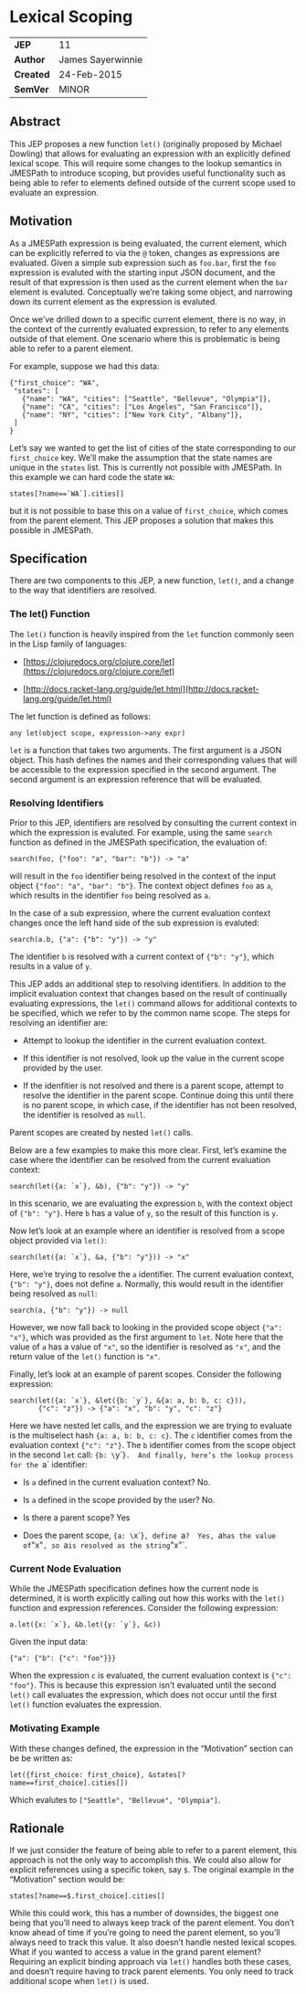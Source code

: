 # Lexical Scoping

|||
|---|---
| **JEP**    | 11
| **Author** | James Sayerwinnie
| **Created**| 24-Feb-2015
| **SemVer** | MINOR

## Abstract

This JEP proposes a new function `let()` (originally proposed by Michael
Dowling) that allows for evaluating an expression with an explicitly defined
lexical scope.  This will require some changes to the lookup semantics in
JMESPath to introduce scoping, but provides useful functionality such as being
able to refer to elements defined outside of the current scope used to evaluate
an expression.

## Motivation

As a JMESPath expression is being evaluated, the current element, which can be
explicitly referred to via the `@` token, changes as expressions are
evaluated.  Given a simple sub expression such as `foo.bar`, first the
`foo` expression is evaluted with the starting input JSON document, and the
result of that expression is then used as the current element when the `bar`
element is evaluted.  Conceptually we’re taking some object, and narrowing down
its current element as the expression is evaluted.

Once we’ve drilled down to a specific current element, there is no way, in the
context of the currently evaluated expression, to refer to any elements outside
of that element.  One scenario where this is problematic is being able to refer
to a parent element.

For example, suppose we had this data:

```
{"first_choice": "WA",
 "states": [
   {"name": "WA", "cities": ["Seattle", "Bellevue", "Olympia"]},
   {"name": "CA", "cities": ["Los Angeles", "San Francisco"]},
   {"name": "NY", "cities": ["New York City", "Albany"]},
 ]
}
```

Let’s say we wanted to get the list of cities of the state corresponding to our
`first_choice` key.  We’ll make the assumption that the state names are
unique in the `states` list.  This is currently not possible with JMESPath.
In this example we can hard code the state `WA`:

```
states[?name==`WA`].cities[]
```

but it is not possible to base this on a value of `first_choice`, which
comes from the parent element.  This JEP proposes a solution that makes
this possible in JMESPath.

## Specification

There are two components to this JEP, a new function, `let()`, and a change
to the way that identifiers are resolved.

### The let() Function

The `let()` function is heavily inspired from the `let` function commonly
seen in the Lisp family of languages:


* [https://clojuredocs.org/clojure.core/let](https://clojuredocs.org/clojure.core/let)


* [http://docs.racket-lang.org/guide/let.html](http://docs.racket-lang.org/guide/let.html)

The let function is defined as follows:

```
any let(object scope, expression->any expr)
```

`let` is a function that takes two arguments.  The first argument is a JSON
object.  This hash defines the names and their corresponding values that will
be accessible to the expression specified in the second argument.  The second
argument is an expression reference that will be evaluated.

### Resolving Identifiers

Prior to this JEP, identifiers are resolved by consulting the current context
in which the expression is evaluted.  For example, using the same
`search` function as defined in the JMESPath specification, the
evaluation of:

```
search(foo, {"foo": "a", "bar": "b"}) -> "a"
```

will result in the `foo` identifier being resolved in the context of
the input object `{"foo": "a", "bar": "b"}`.  The context object defines
`foo` as `a`, which results in the identifier `foo` being resolved as
`a`.

In the case of a sub expression, where the current evaluation context
changes once the left hand side of the sub expression is evaluted:

```
search(a.b, {"a": {"b": "y"}) -> "y"
```

The identifier `b` is resolved with a current context of
`{"b": "y"}`, which results in a value of `y`.

This JEP adds an additional step to resolving identifiers.  In addition
to the implicit evaluation context that changes based on the result
of continually evaluating expressions, the `let()` command allows
for additional contexts to be specified, which we refer to by the common
name scope.  The steps for resolving an identifier are:


* Attempt to lookup the identifier in the current evaluation context.


* If this identifier is not resolved, look up the value in the current
scope provided by the user.


* If the idenfitier is not resolved and there is a parent scope, attempt
to resolve the identifier in the parent scope.  Continue doing this until
there is no parent scope, in which case, if the identifier has not been
resolved, the identifier is resolved as `null`.

Parent scopes are created by nested `let()` calls.

Below are a few examples to make this more clear.  First, let’s
examine the case where the identifier can be resolved from the
current evaluation context:

```
search(let({a: `x`}, &b), {"b": "y"}) -> "y"
```

In this scenario, we are evaluating the expression `b`, with the
context object of `{"b": "y"}`.  Here `b` has a value of `y`,
so the result of this function is `y`.

Now let’s look at an example where an identifier is resolved from
a scope object provided via `let()`:

```
search(let({a: `x`}, &a, {"b": "y"})) -> "x"
```

Here, we’re trying to resolve the `a` identifier.  The current
evaluation context, `{"b": "y"}`, does not define `a`.  Normally,
this would result in the identifier being resolved as `null`:

```
search(a, {"b": "y"}) -> null
```

However, we now fall back to looking in the provided scope object `{"a":
"x"}`, which was provided as the first argument to `let`.  Note here that
the value of `a` has a value of `"x"`, so the identifier is resolved as
`"x"`, and the return value of the `let()` function is `"x"`.

Finally, let’s look at an example of parent scopes.  Consider the
following expression:

```
search(let({a: `x`}, &let({b: `y`}, &{a: a, b: b, c: c})),
       {"c": "z"}) -> {"a": "x", "b": "y", "c": "z"}
```

Here we have nested let calls, and the expression we are trying to
evaluate is the multiselect hash `{a: a, b: b, c: c}`.  The
`c` identifier comes from the evaluation context `{"c": "z"}`.
The `b` identifier comes from the scope object in the second `let`
call: `{b: \`y\`}`.  And finally, here’s the lookup process for the
`a` identifier:


* Is `a` defined in the current evaluation context?  No.


* Is `a` defined in the scope provided by the user?  No.


* Is there a parent scope?  Yes


* Does the parent scope, `{a: \`x\`}`, define `a`?  Yes, `a` has
the value of `"x"`, so `a` is resolved as the string `"x"`.

### Current Node Evaluation

While the JMESPath specification defines how the current node is determined,
it is worth explicitly calling out how this works with the `let()` function
and expression references.  Consider the following expression:

```
a.let({x: `x`}, &b.let({y: `y`}, &c))
```

Given the input data:

```
{"a": {"b": {"c": "foo"}}}
```

When the expression `c` is evaluated, the current evaluation context is
`{"c": "foo"}`.  This is because this expression isn’t evaluated until
the second `let()` call evaluates the expression, which does not
occur until the first `let()` function evaluates the expression.

### Motivating Example

With these changes defined, the expression in the “Motivation” section can be
be written as:

```
let({first_choice: first_choice}, &states[?name==first_choice].cities[])
```

Which evalutes to `["Seattle", "Bellevue", "Olympia"]`.

## Rationale

If we just consider the feature of being able to refer to a parent element,
this approach is not the only way to accomplish this.  We could also allow
for explicit references using a specific token, say `$`.
The original example in the “Motivation” section would be:

```
states[?name==$.first_choice].cities[]
```

While this could work, this has a number of downsides, the biggest one being
that you’ll need to always keep track of the parent element.  You don’t know
ahead of time if you’re going to need the parent element, so you’ll always need
to track this value.  It also doesn’t handle nested lexical scopes.  What if
you wanted to access a value in the grand parent element?  Requiring an
explicit binding approach via `let()` handles both these cases, and doesn’t
require having to track parent elements.  You only need to track additional
scope when `let()` is used.
